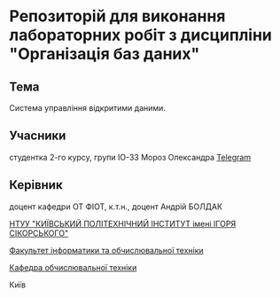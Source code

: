 
# Репозиторій для виконання лабораторних робіт з дисципліни "Організація баз даних"

## Тема

Система управління відкритими даними.


## Учасники

студентка 2-го курсу, групи ІО-33 Мороз Олександра [Telegram](https://web.telegram.org/k/#@envymw)


## Керівник

доцент кафедри ОТ ФІОТ, к.т.н., доцент Андрій БОЛДАК

[НТУУ "КИЇВСЬКИЙ ПОЛІТЕХНІЧНИЙ ІНСТИТУТ імені ІГОРЯ СІКОРСЬКОГО"](https://kpi.ua/)

[Факультет інформатики та обчислювальної техніки](https://fiot.kpi.ua/)

[Кафедра обчислювальної техніки](https://comsys.kpi.ua/)

Київ
